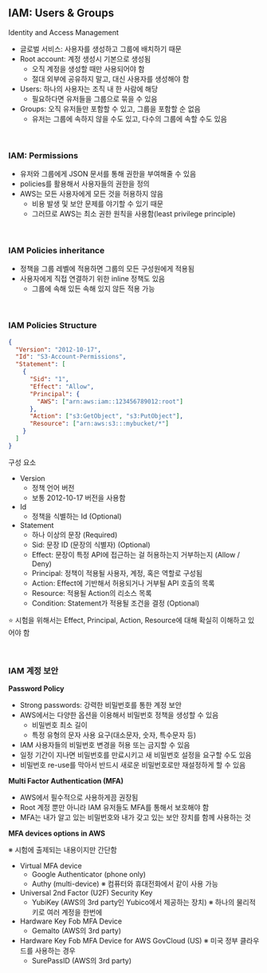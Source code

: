 ## IAM: Users & Groups

Identity and Access Management

- 글로벌 서비스: 사용자를 생성하고 그룹에 배치하기 때문
- Root account: 계정 생성시 기본으로 생성됨
  - 오직 계정을 생성할 때만 사용되어야 함
  - 절대 외부에 공유하지 말고, 대신 사용자를 생성해야 함
- Users: 하나의 사용자는 조직 내 한 사람에 해당
  - 필요하다면 유저들을 그룹으로 묶을 수 있음
- Groups: 오직 유저들만 포함할 수 있고, 그룹을 포함할 순 없음
  - 유저는 그룹에 속하지 않을 수도 있고, 다수의 그룹에 속할 수도 있음

<br>

### IAM: Permissions

- 유저와 그룹에게 JSON 문서를 통해 권한을 부여해줄 수 있음
- policies를 활용해서 사용자들의 권한을 정의
- AWS는 모든 사용자에게 모든 것을 허용하지 않음
  - 비용 발생 및 보안 문제를 야기할 수 있기 때문
  - 그러므로 AWS는 최소 권한 원칙을 사용함(least privilege principle)

<br>

### IAM Policies inheritance

- 정책을 그룹 레벨에 적용하면 그룹의 모든 구성원에게 적용됨
- 사용자에게 직접 연결하기 위한 inline 정책도 있음
  - 그룹에 속해 있든 속해 있지 않든 적용 가능

<br>

### IAM Policies Structure

```json
{
  "Version": "2012-10-17",
  "Id": "S3-Account-Permissions",
  "Statement": [
    {
      "Sid": "1",
      "Effect": "Allow",
      "Principal": {
        "AWS": ["arn:aws:iam::123456789012:root"]
      },
      "Action": ["s3:GetObject", "s3:PutObject"],
      "Resource": ["arn:aws:s3:::mybucket/*"]
    }
  ]
}
```

구성 요소

- Version
  - 정책 언어 버전
  - 보통 2012-10-17 버전을 사용함
- Id
  - 정책을 식별하는 Id (Optional)
- Statement
  - 하나 이상의 문장 (Required)
  - Sid: 문장 ID (문장의 식별자) (Optional)
  - Effect: 문장이 특정 API에 접근하는 걸 허용하는지 거부하는지 (Allow / Deny)
  - Principal: 정책이 적용될 사용자, 계정, 혹은 역할로 구성됨
  - Action: Effect에 기반해서 허용되거나 거부될 API 호출의 목록
  - Resource: 적용될 Action의 리소스 목록
  - Condition: Statement가 적용될 조건을 결정 (Optional)

⭐ 시험을 위해서는 Effect, Principal, Action, Resource에 대해 확실히 이해하고 있어야 함

<br>

### IAM 계정 보안

**Password Policy**

- Strong passwords: 강력한 비밀번호를 통한 계정 보안
- AWS에서는 다양한 옵션을 이용해서 비밀번호 정책을 생성할 수 있음
  - 비밀번호 최소 길이
  - 특정 유형의 문자 사용 요구(대소문자, 숫자, 특수문자 등)
- IAM 사용자들의 비밀번호 변경을 허용 또는 금지할 수 있음
- 일정 기간이 지나면 비밀번호를 만료시키고 새 비밀번호 설정을 요구할 수도 있음
- 비밀번호 re-use를 막아서 반드시 새로운 비밀번호로만 재설정하게 할 수 있음

**Multi Factor Authentication (MFA)**

- AWS에서 필수적으로 사용하게끔 권장됨
- Root 계정 뿐만 아니라 IAM 유저들도 MFA를 통해서 보호해야 함
- MFA는 내가 알고 있는 비밀번호와 내가 갖고 있는 보안 장치를 함께 사용하는 것

**MFA devices options in AWS**

※ 시험에 출제되는 내용이지만 간단함

- Virtual MFA device
  - Google Authenticator (phone only)
  - Authy (multi-device) ※ 컴퓨터와 휴대전화에서 같이 사용 가능
- Universal 2nd Factor (U2F) Security Key
  - YubiKey (AWS의 3rd party인 Yubico에서 제공하는 장치) ※ 하나의 물리적 키로 여러 계정을 한번에
- Hardware Key Fob MFA Device
  - Gemalto (AWS의 3rd party)
- Hardware Key Fob MFA Device for AWS GovCloud (US) ※ 미국 정부 클라우드를 사용하는 경우
  - SurePassID (AWS의 3rd party)
